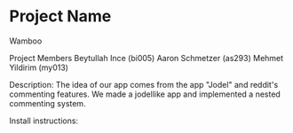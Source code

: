 # Project Name
Wamboo

Project Members
Beytullah Ince (bi005)
Aaron Schmetzer (as293)
Mehmet Yildirim (my013)

Description:
The idea of our app comes from the app "Jodel" and reddit's commenting features.
We made a jodellike app and implemented a nested commenting system.

Install instructions:
